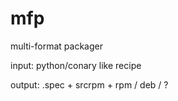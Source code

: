 mfp
===

multi-format packager


input: python/conary like recipe

output:  .spec + srcrpm + rpm  / deb / ?
